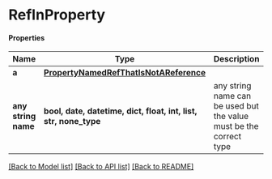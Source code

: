 # RefInProperty

#### Properties
Name | Type | Description | Notes
------------ | ------------- | ------------- | -------------
**a** | [**PropertyNamedRefThatIsNotAReference**](PropertyNamedRefThatIsNotAReference.md) |  | [optional] 
**any string name** | **bool, date, datetime, dict, float, int, list, str, none_type** | any string name can be used but the value must be the correct type | [optional]

[[Back to Model list]](../README.md#documentation-for-models) [[Back to API list]](../README.md#documentation-for-api-endpoints) [[Back to README]](../README.md)

